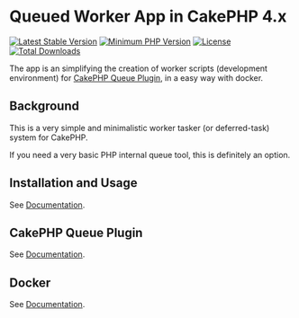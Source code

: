 # Queued Worker App in CakePHP 4.x

[![Latest Stable Version](https://poser.pugx.org/token27/queue-worker-environment/v/stable.svg)](https://packagist.org/packages/token27/queue-worker-environment)
[![Minimum PHP Version](https://img.shields.io/badge/php-%3E%3D%207.2-8892BF.svg)](https://php.net/)
[![License](https://poser.pugx.org/token27/queue-worker-environment/license)](https://packagist.org/packages/token27/queue-worker-environment)
[![Total Downloads](https://poser.pugx.org/token27/queue-worker-environment/d/total)](https://packagist.org/packages/token27/queue-worker-environment)


The app is an simplifying the creation of worker scripts (development environment) for [CakePHP Queue Plugin](https://github.com/token27/cakephp-queue-plugin), in a easy way with docker.

## Background

This is a very simple and minimalistic worker tasker (or deferred-task) system for CakePHP.

If you need a very basic PHP internal queue tool, this is definitely an option.

## Installation and Usage

See [Documentation](docs).

## CakePHP Queue Plugin 

See [Documentation](https://github.com/token27/cakephp-queue-plugin).

## Docker 

See [Documentation](docs/DOCKER.md).